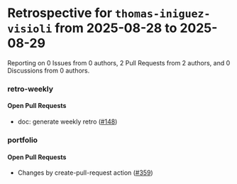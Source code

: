 # Retrospective for `thomas-iniguez-visioli` from 2025-08-28 to 2025-08-29

Reporting on 0 Issues from 0 authors, 2 Pull Requests from 2 authors, and 0 Discussions from 0 authors.


### retro-weekly

#### Open Pull Requests

- doc: generate weekly retro ([#148](https://github.com/thomas-iniguez-visioli/retro-weekly/pull/148))

### portfolio

#### Open Pull Requests

- Changes by create-pull-request action ([#359](https://github.com/thomas-iniguez-visioli/portfolio/pull/359))